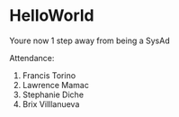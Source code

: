 # HelloWorld

Youre now 1 step away from being a SysAd

Attendance:

1. Francis Torino
2. Lawrence Mamac
3. Stephanie Diche
4. Brix Villlanueva